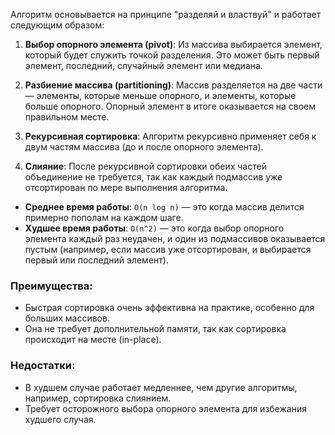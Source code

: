 Алгоритм основывается на принципе "разделяй и властвуй" и работает следующим образом:
1. **Выбор опорного элемента (pivot)**: Из массива выбирается элемент, который будет служить точкой разделения. Это может быть первый элемент, последний, случайный элемент или медиана.
    
2. **Разбиение массива (partitioning)**: Массив разделяется на две части — элементы, которые меньше опорного, и элементы, которые больше опорного. Опорный элемент в итоге оказывается на своем правильном месте.
    
3. **Рекурсивная сортировка**: Алгоритм рекурсивно применяет себя к двум частям массива (до и после опорного элемента).
    
4. **Слияние**: После рекурсивной сортировки обеих частей объединение не требуется, так как каждый подмассив уже отсортирован по мере выполнения алгоритма.

- **Среднее время работы**: `O(n log n)` — это когда массив делится примерно пополам на каждом шаге.
- **Худшее время работы**: `O(n^2)` — это когда выбор опорного элемента каждый раз неудачен, и один из подмассивов оказывается пустым (например, если массив уже отсортирован, и выбирается первый или последний элемент).

### Преимущества:

- Быстрая сортировка очень эффективна на практике, особенно для больших массивов.
- Она не требует дополнительной памяти, так как сортировка происходит на месте (in-place).

### Недостатки:

- В худшем случае работает медленнее, чем другие алгоритмы, например, сортировка слиянием.
- Требует осторожного выбора опорного элемента для избежания худшего случая.